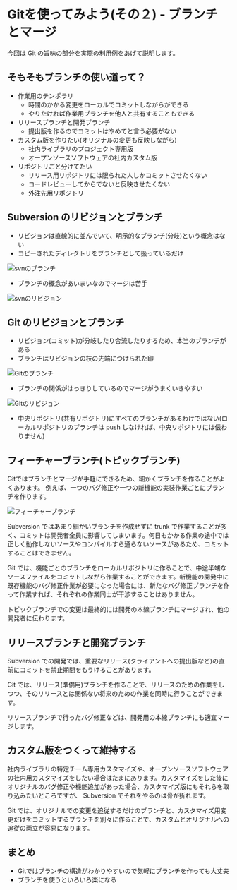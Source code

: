 # Gitを使ってみよう(その２) - ブランチとマージ

今回は Git の旨味の部分を実際の利用例をあげて説明します。

## そもそもブランチの使い道って？

* 作業用のテンポラリ
	* 時間のかかる変更をローカルでコミットしながらができる
	* やりたければ作業用ブランチを他人と共有することもできる
* リリースブランチと開発ブランチ
	* 提出版を作るのでコミットはやめてと言う必要がない
* カスタム版を作りたい(オリジナルの変更も反映しながら)
	* 社内ライブラリのプロジェクト専用版
	* オープンソースソフトウェアの社内カスタム版
* リポジトリごと分けてたい
	* リリース用リポジトリには限られた人しかコミットさせたくない
	* コードレビューしてからでないと反映させたくない
	* 外注先用リポジトリ

## Subversion のリビジョンとブランチ

* リビジョンは直線的に並んでいて、明示的なブランチ(分岐)という概念はない
* コピーされたディレクトリをブランチとして扱っているだけ

![svnのブランチ](https://github.com/shunichi/seminar/raw/seminar02/images/svn-branch.png)

* ブランチの概念があいまいなのでマージは苦手

![svnのリビジョン](https://github.com/shunichi/seminar/raw/seminar02/images/svn-revisions.png)

## Git のリビジョンとブランチ

* リビジョン(コミット)が分岐したり合流したりするため、本当のブランチがある
* ブランチはリビジョンの枝の先端につけられた印

![Gitのブランチ](https://github.com/shunichi/seminar/raw/seminar02/images/git-branch.png)

* ブランチの関係がはっきりしているのでマージがうまくいきやすい

![Gitのリビジョン](https://github.com/shunichi/seminar/raw/seminar02/images/git-revisions.png)

* 中央リポジトリ(共有リポジトリ)にすべてのブランチがあるわけではない(ローカルリポジトリのブランチは push しなければ、中央リポジトリには伝わりません)

## フィーチャーブランチ(トピックブランチ)

Gitではブランチとマージが手軽にできるため、細かくブランチを作ることがよくあります。
例えば、一つのバグ修正や一つの新機能の実装作業ごとにブランチを作ります。

![フィーチャーブランチ](https://github.com/shunichi/seminar/raw/seminar02/images/git-feature-branch.png)

Subversion ではあまり細かいブランチを作成せずに trunk で作業することが多く、コミットは開発者全員に影響してしまいます。何日もかかる作業の途中では正しく動作しないソースやコンパイルすら通らないソースがあるため、コミットすることはできません。

Git では、機能ごとのブランチをローカルリポジトリに作ることで、中途半端なソースファイルをコミットしながら作業することができます。新機能の開発中に既存機能のバグ修正作業が必要になった場合には、新たなバグ修正ブランチを作って作業すれば、それぞれの作業同士が干渉することはありません。

トピックブランチでの変更は最終的には開発の本線ブランチにマージされ、他の開発者に伝わります。

## リリースブランチと開発ブランチ

Subversion での開発では、重要なリリース(クライアントへの提出版など)の直前にコミットを禁止期間をもうけることがあります。

Git では、リリース(準備用)ブランチを作ることで、リリースのための作業をしつつ、そのリリースとは関係ない将来のための作業を同時に行うことができます。

リリースブランチで行ったバグ修正などは、開発用の本線ブランチにも適宜マージします。

## カスタム版をつくって維持する

社内ライブラリの特定チーム専用カスタマイズや、オープンソースソフトウェアの社内用カスタマイズをしたい場合はたまにあります。カスタマイズをした後にオリジナルのバグ修正や機能追加があった場合、カスタマイズ版にもそれらを取り込みたいところですが、 Subversion でそれをやるのは骨が折れます。

Git では、オリジナルでの変更を追従するだけのブランチと、カスタマイズ用変更だけをコミットするブランチを別々に作ることで、カスタムとオリジナルへの追従の両立が容易になります。

## まとめ

* Gitではブランチの構造がわかりやすいので気軽にブランチを作っても大丈夫
* ブランチを使うといろいろ楽になる
